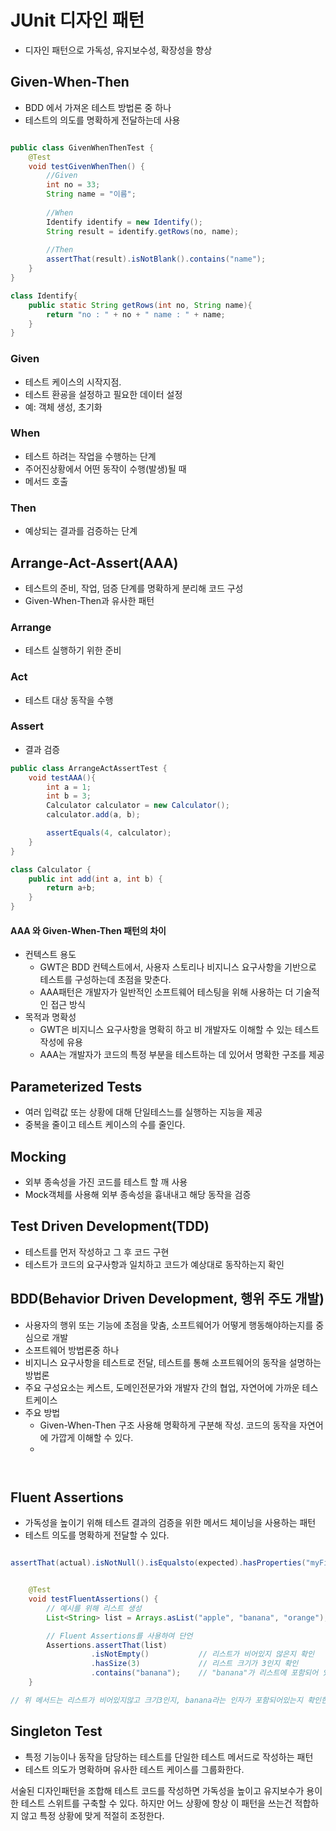 # JUnit 디자인 패턴
- 디자인 패턴으로 가독성, 유지보수성, 확장성을 향상

## Given-When-Then
- BDD 에서 가져온 테스트 방법론 중 하나
- 테스트의 의도를 명확하게 전달하는데 사용

```java

public class GivenWhenThenTest {
    @Test
    void testGivenWhenThen() {
        //Given
        int no = 33;
        String name = "이름";
        
        //When
        Identify identify = new Identify();
        String result = identify.getRows(no, name);
        
        //Then
        assertThat(result).isNotBlank().contains("name");
    }
}

class Identify{
    public static String getRows(int no, String name){
        return "no : " + no + " name : " + name;
    }
}

```
### Given
- 테스트 케이스의 시작지점. 
- 테스트 환굥을 설정하고 필요한 데이터 설정 
- 예: 객체 생성, 초기화
### When
- 테스트 하려는 작업을 수행하는 단계
- 주어진상황에서 어떤 동작이 수행(발생)될 때 
- 메서드 호출
### Then
- 예상되는 결과를 검증하는 단계

## Arrange-Act-Assert(AAA)
- 테스트의 준비, 작업, 덤증 단계를 명확하게 분리해 코드 구성
- Given-When-Then과 유사한 패턴
### Arrange 
- 테스트 실행하기 위한 준비
### Act
- 테스트 대상 동작을 수행
### Assert
- 결과 검증

```java
public class ArrangeActAssertTest {
    void testAAA(){
        int a = 1;
        int b = 3;
        Calculator calculator = new Calculator();
        calculator.add(a, b);

        assertEquals(4, calculator);
    }
}

class Calculator {
    public int add(int a, int b) {
        return a+b;
    }
}
```

#### AAA 와 Given-When-Then 패턴의 차이
- 컨텍스트 용도 
  - GWT은 BDD 컨텍스트에서, 사용자 스토리나 비지니스 요구사항을 기반으로 테스트를 구성하는데 초점을 맞춘다.
  - AAA패턴은 개발자가 일반적인 소프트웨어 테스팅을 위해 사용하는 더 기술적인 접근 방식
- 목적과 명확성
  - GWT은 비지니스 요구사항을 명확히 하고 비 개발자도 이해할 수 있는 테스트 작성에 유용 
  - AAA는 개발자가 코드의 특정 부분을 테스트하는 데 있어서 명확한 구조를 제공

## Parameterized Tests
- 여러 입력값 또는 상황에 대해 단일테스느를 실행하는 지능을 제공
- 중복을 줄이고 테스트 케이스의 수를 줄인다.

## Mocking
- 외부 종속성을 가진 코드를 테스트 할 깨 사용
- Mock객체를 사용해 외부 종속성을 흉내내고 해당 동작을 검증

## Test Driven Development(TDD)
- 테스트를 먼저 작성하고 그 후 코드 구현
- 테스트가 코드의 요구사항과 일치하고 코드가 예상대로 동작하는지 확인

## BDD(Behavior Driven Development, 행위 주도 개발)
- 사용자의 행위 또는 기능에 초점을 맞춤, 소프트웨어가 어떻게 행동해야하는지를 중심으로 개발
- 소프트웨어 방법론중 하나
- 비지니스 요구사항을 테스트로 전달, 테스트를 통해 소프트웨어의 동작을 설명하는 방법론
- 주요 구성요소는 케스트, 도메인전문가와 개발자 간의 협업, 자연어에 가까운 테스트케이스
- 주요 방법
  - Given-When-Then 구조 사용해 명확하게 구분해 작성. 코드의 동작을 자연어에 가깝게 이해할 수 있다.
  - 
```java



```
## Fluent Assertions
- 가독성을 높이기 위해 테스트 결과의 검증을 위한 메서드 체이닝을 사용하는 패턴
- 테스트 의도를 명확하게 전달할 수 있다.

```java

assertThat(actual).isNotNull().isEqualsto(expected).hasProperties("myFieldName");

```

```java

    @Test
    void testFluentAssertions() {
        // 예시를 위해 리스트 생성
        List<String> list = Arrays.asList("apple", "banana", "orange");

        // Fluent Assertions를 사용하여 단언
        Assertions.assertThat(list)
                  .isNotEmpty()           // 리스트가 비어있지 않은지 확인
                  .hasSize(3)             // 리스트 크기가 3인지 확인
                  .contains("banana");    // "banana"가 리스트에 포함되어 있는지 확인
    }

// 위 메서드는 리스트가 비어있지않고 크기3인지, banana라는 인자가 포함되어있는지 확인한다
```


## Singleton Test
- 특정 기능이나 동작을 담당하는 테스트를 단일한 테스트 메서드로 작성하는 패턴
- 테스트 의도가 명확하며 유사한 테스트 케이스를 그룹화한다.

서술된 디자인패턴을 조합해 테스트 코드를 작성하면 가독성을 높이고 유지보수가 용이한 테스트 스위트를 구축할 수 있다.
하지만 어느 상황에 항상 이 패턴을 쓰는건 적합하지 않고 특정 상황에 맞게 적절히 조정한다.
